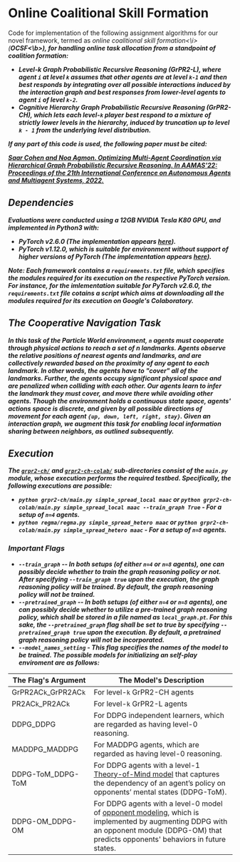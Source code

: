 # Online Coalitional Skill Formation
Code for implementation of the following assignment algorithms for our novel framework, termed as <i>online coalitional skill formation<\i> (<b>OCSF<\b>), for handling online task allocation from a standpoint of coalition formation:
- Level-k Graph Probabilistic Recursive Reasoning (**<em>GrPR2-L</em>**), where agent `i` at level `k` assumes that other agents are at level `k-1` and then best responds by integrating over all possible interactions induced by the interaction graph and best responses from lower-level agents to agent `i` of level `k-2`.
- Cognitive Hierarchy Graph Probabilistic Recursive Reasoning (**<em>GrPR2-CH</em>**), which lets each level-`k` player best respond to a <em>mixture</em> of strictly lower levels in the hierarchy, induced by truncation up to level `k - 1` from the underlying level distribution.

If any part of this code is used, the following paper must be cited: 

[**Saar Cohen and Noa Agmon. Optimizing Multi-Agent Coordination via Hierarchical Graph Probabilistic Recursive Reasoning. <em>In AAMAS'22: Proceedings of the 21th International Conference on Autonomous Agents and Multiagent Systems, 2022</em>.**](https://www.ifaamas.org/Proceedings/aamas2022/pdfs/p290.pdf)

## Dependencies
Evaluations were conducted using a 12GB NVIDIA Tesla K80 GPU, and implemented in Python3 with:
- PyTorch v2.6.0 (The implementation appears [here](https://github.com/saarcohen30/GrPR2-A/tree/main/grpr2-ch-colab)).
- PyTorch v1.12.0, which is suitable for environment without support of higher versions of PyTorch (The implementation appears [here](https://github.com/saarcohen30/GrPR2-A/tree/main/grpr2-ch)).

**Note:** Each framework contains a `requirements.txt` file, which specifies the modules required for its execution on the respective PyTorch version. For instance, for the imlementation suitable for PyTorch v2.6.0, the `requirements.txt` file cotains a script which aims at downloading all the modules required for its execution on Google's Colaboratory.

## The Cooperative Navigation Task
In this task of the Particle World environment, `n` agents must cooperate through physical actions to reach a set of $n$ landmarks. Agents observe the relative positions of nearest agents and landmarks, and are collectively rewarded based on the proximity of any agent to each landmark. In other words, the agents have to "cover" all of the landmarks. Further, the agents occupy significant physical space and are penalized when colliding with each other. Our agents learn to infer the landmark they must cover, and move there while avoiding other agents. Though the environment holds a continuous state space, agents' actions space is discrete, and given by all possible directions of movement for each agent `{up, down, left, right, stay}`. Given an interaction graph, we augment this task for enabling local information sharing between neighbors, as outlined subsequently.

## Execution
The [`grpr2-ch/`](https://github.com/saarcohen30/GrPR2-CH/tree/main/grpr2-ch) and [`grpr2-ch-colab/`](https://github.com/saarcohen30/GrPR2-CH/tree/main/grpr2-ch-colab) sub-directories consist of the `main.py` module, whose execution performs the required testbed. Specifically, the following executions are possible:
- `python grpr2-ch/main.py simple_spread_local maac` or `python grpr2-ch-colab/main.py simple_spread_local maac --train_graph True` - For a setup of `n=4` agents.
- `python regma/regma.py simple_spread_hetero maac` or `python grpr2-ch-colab/main.py simple_spread_hetero maac` - For a setup of `n=8` agents.

### Important Flags
- `--train_graph` -- In both setups (of either `n=4` or `n=8` agents), one can possibly decide whether to train the graph reasoning policy or not. After specifying `--train_graph true` upon the execution, the graph reasoning policy will be trained. By default, the graph reasoning policy will **not** be trained.
- `--pretrained_graph` -- In both setups (of either `n=4` or `n=8` agents), one can possibly decide whether to utilize a pre-trained graph reasoning policy, which shall be stored in a file named as `local_graph.pt`. For this sake, the `--pretrained_graph` flag shall be set to true by specifying `--pretrained_graph true` upon the execution. By default, a pretrained graph reasoning policy will **not** be incorporated.
- `--model_names_setting` - This flag specifies the names of the model to be trained. The possible models for initializing an self-play enviroment are as follows:

| The Flag's Argument | The Model's Description |
| ------------- | ------------- |
| GrPR2AC`k`_GrPR2AC`k`  | For level-`k` GrPR2-CH agents |
| PR2AC`k`_PR2AC`k`  | For level-`k` GrPR2-L agents |
| DDPG_DDPG | For DDPG independent learners, which are regarded as having level-0 reasoning. |
| MADDPG_MADDPG | For MADDPG agents, which are regarded as having level-0 reasoning. |
| DDPG-ToM_DDPG-ToM | For DDPG agents with a level-1 [Theory-of-Mind model](http://proceedings.mlr.press/v80/rabinowitz18a/rabinowitz18a.pdf) that captures the dependency of an agent’s policy on opponents’ mental states (DDPG-ToM). |
| DDPG-OM_DDPG-OM | For DDPG agents with a level-0 model of [opponent modeling](http://proceedings.mlr.press/v48/he16.pdf), which is implemented by augmenting DDPG with an opponent module (DDPG-OM) that predicts opponents' behaviors in future states. |
